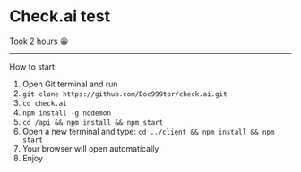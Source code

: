 # Check.ai test
Took 2 hours :grinning:

---
How to start:
1. Open Git terminal and run
2. `git clone https://github.com/Doc999tor/check.ai.git`
3. `cd check.ai`
4. `npm install -g nodemon`
5. `cd /api && npm install && npm start`
6. Open a new terminal and type: `cd ../client && npm install && npm start`
8. Your browser will open automatically
9. Enjoy
